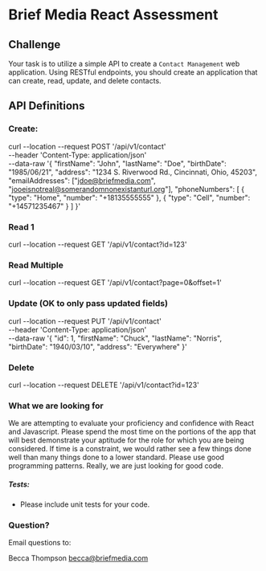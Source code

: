 # Brief Media React Assessment

## Challenge
Your task is to utilize a simple API to create a `Contact Management` web application. Using RESTful endpoints, you should create an application that can create, read, update, and delete contacts.

## API Definitions

### Create:
curl --location --request POST '/api/v1/contact' \
--header 'Content-Type: application/json' \
--data-raw '{
    "firstName": "John",
    "lastName": "Doe",
    "birthDate": "1985/06/21",
    "address": "1234 S. Riverwood Rd., Cincinnati, Ohio, 45203",
    "emailAddresses": ["jdoe@briefmedia.com", "jooeisnotreal@somerandomnonexistanturl.org"],
    "phoneNumbers": [
        {
            "type": "Home",
            "number": "+18135555555"
        },
        {
            "type": "Cell",
            "number": "+14571235467"
        }
    ]
}'

### Read 1
curl --location --request GET '/api/v1/contact?id=123'

### Read Multiple
curl --location --request GET '/api/v1/contact?page=0&offset=1'

### Update (OK to only pass updated fields)
curl --location --request PUT '/api/v1/contact' \
--header 'Content-Type: application/json' \
--data-raw '{
    "id": 1,
    "firstName": "Chuck",
    "lastName": "Norris",
    "birthDate": "1940/03/10",
    "address": "Everywhere"
}'

### Delete
curl --location --request DELETE '/api/v1/contact?id=123'

### What we are looking for
We are attempting to evaluate your proficiency and confidence with React and Javascript.
Please spend the most time on the portions of the app that will best demonstrate your aptitude
for the role for which you are being considered. If time is a constraint, we would rather see a few things done
well than many things done to a lower standard.
Please use good programming patterns.
Really, we are just looking for good code.

##### Tests:
* Please include unit tests for your code.

### Question?

Email questions to:
    
Becca Thompson 
[becca@briefmedia.com](mailto://becca@briefmedia.com)